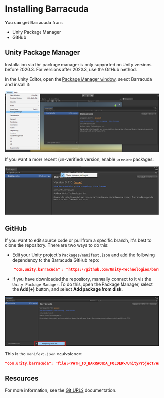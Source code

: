 # Installing Barracuda

You can get Barracuda from: 
* Unity Package Manager
* GitHub

## Unity Package Manager

Installation via the package manager is only supported on Unity versions before 2020.3. For versions after 2020.3, use the GitHub method.

In the Unity Editor, open the [Package Manager window](https://docs.unity3d.com/Manual/upm-ui.html), select Barracuda and install it:

![Install packages](images/InstallPackages.png)


If you want a more recent (un-verified) version, enable `preview` packages:

![Install preview packages](images/InstallPreviewPackages.png)


## GitHub

If you want to edit source code or pull from a specific branch, it's best to clone the repository. There are two ways to do this:

* Edit your Unity project's `Packages/manifest.json` and add the following dependency to the Barracuda GitHub repo: 
```json
	"com.unity.barracuda" : "https://github.com/Unity-Technologies/barracuda-release.git[#<revision>]"
```
* If you have downloaded the repository, manually connect to it via the `Unity Package Manager`. To do this, open the Package Manager, select the **Add(+)** button, and select **Add package from disk**.

![Install packages locally](images/InstallPackagesLocally.png)

This is the `manifest.json` equivalence:

```json
"com.unity.barracuda": "file:<PATH_TO_BARRACUDA_FOLDER>/UnityProject/Assets/Barracuda"
```

## Resources

For more information, see the [Git URLS](https://docs.unity3d.com/Manual/upm-git.html) documentation.
